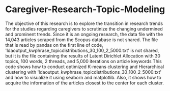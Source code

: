 # Caregiver-Research-Topic-Modeling

The objective of this research is to explore the transition in research trends for the studies regarding caregivers to scrutinize the changing undermined and prominent trends.
Since it is an ongoing research, the data file with the 14,043 articles scraped from the Scopus database is not shared.
The file that is read by pandas on the first line of code, 'ldaoutput_kwphrase_topicdistributions_30_100_2_5000.txt' is not shared, but it is the file containing the results of Latent Dirichlet Allocation with 30 topics, 100 words, 2 threads, and 5,000 iterations on article keywords
This code shows how to conduct optimized K-means clustering and Hierarchical clustering with 'ldaoutput_kwphrase_topicdistributions_30_100_2_5000.txt' and how to visualize it using seaborn and matplotlib.
Also, it shows how to acquire the information of the articles closest to the center for each cluster.
